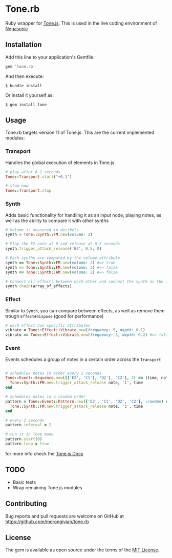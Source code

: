 # Tone.rb

Ruby wrapper for [Tone.js](https://github.com/feedjira/feedjira). This is used in the live coding environment of [Negasonic](https://negasonic.herokuapp.com/)

## Installation

Add this line to your application's Gemfile:

```ruby
gem 'tone.rb'
```

And then execute:

    $ bundle install

Or install it yourself as:

    $ gem install tone

## Usage

Tone.rb targets version 11 of Tone.js. This are the current implemented modules:

### Transport

Handles the global execution of elements in Tone.js

```ruby
# play after 0.1 seconds
Tone::Transport.start("+0.1")

# stop now
Tone::Transport.stop
```

### Synth

Adds basic functionality for handling it as an input node, playing notes, as well as the ability
to compare it with other synths

```ruby
# Volume is measured in decibels
synth = Tone::Synth::FM.new(volume: 2)

# Play the E2 note at 0 and release at 0.5 seconds
synth.trigger_attack_release('E2', 0.5, 0)

# Each synths are compared by the volume attribute
synth == Tone::Synth::FM.new(volume: 2) #=> true
synth == Tone::Synth::FM.new(volume: 3) #=> false
synth == Tone::Synth::AM.new(volume: 2) #=> false

# Connect all effects between each other and connect the synth as the input
synth.chain(array_of_effects)
```

### Effect

Similar to `Synth`, you can compare between effects, as well as remove
them trough `Effect#dispose` (good for performance)

```ruby
# each effect has specific attributes
vibrato = Tone::Effect::Vibrato.new(frequency: 5, depth: 0.1)
vibrato == Tone::Effect::Vibrato.new(frequency: 5, depth: 0.2) #=> false
```

### Event

Events schedules a group of notes in a certain order across the `Transport`

```ruby

# schedules notes in order every 2 seconds
Tone::Event::Sequence.new([['E2', 'C1'], 'D2'], 'C2'], 2) do |time, note|
  Tone::Synth::FM.new.trigger_attack_release note, '1', time
end

# schedules notes in a random order
pattern = Tone::Event::Pattern.new(['E2', 'C1', 'D2', 'C2'], :random) do |time, note|
  Tone::Synth::FM.new.trigger_attack_release note, '1', time
end

# every 2 seconds
pattern.interval = 2

# run it in loop mode
pattern.start(0)
pattern.loop = true
```

for more info check the [Tone.js Docs](https://tonejs.github.io/docs/)

## TODO

* Basic tests
* Wrap remaining Tone.js modules

## Contributing

Bug reports and pull requests are welcome on GitHub at https://github.com/merongivian/tone.rb

## License

The gem is available as open source under the terms of the [MIT License](https://opensource.org/licenses/MIT).
